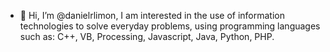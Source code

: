 - 👋 Hi, I’m @danielrlimon, I am interested in the use of information technologies to solve everyday problems,
using programming languages ​​such as: C++, VB,
Processing, Javascript, Java, Python, PHP.

